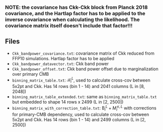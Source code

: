 ### NOTE: the covariance has Ckk-Ckk block from Planck 2018 covariance, and the Hartlap factor has to be applied to the inverse covariance when calculating the likelihood. The covariance matrix itself doesn't include that factor!!!

## Files

- `Ckk_bandpower_covariance.txt`: covariance matrix of Ckk reduced from FFP10 simulations. Hartlap factor has to be applied
- `Ckk_bandpower_datavector.txt`: Ckk band power
- `Ckk_bandpower_offset.txt`: Ckk band power offset due to marginalization over primary CMB
- `binning_matrix_table.txt`: $\mathcal{B}_i^L$, used to calculate cross-cov between 5x2pt and Ckk. Has 14 rows (bin 1 - 14) and 2041 columns (L in [8, 2048])
- `binning_matrix_table_extended.txt`: same as `binning_matrix_table.txt` but embedded to shape 14 rows x 2499 (L in [2, 2500])
- `binning_matrix_with_correction_table.txt`: $\mathrm{B}_i^L + M_i^{\kappa, L}$ with corrections for primary-CMB dependency, used to calculate cross-cov between 5x2pt and Ckk. Has 14 rows (bin 1 - 14) and 2499 columns (L in [2, 2500])
